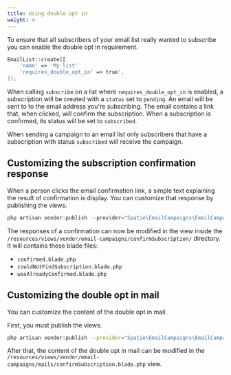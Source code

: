 ```yaml
---
title: Using double opt in
weight: 4
---
```


To ensure that all subscribers of your email list really wanted to subscribe you can enable the double opt in requirement. 

```php
EmailList::create([
    'name' => 'My list'
    'requires_double_opt_in' => true',
]);
```

When calling `subscribe` on a list where `requires_double_opt_in` is enabled, a subscription will be created with a `status` set to `pending`. An email will be sent to to the email address you're subscribing. The email contains a link that, when clicked, will confirm the subscription. When a subscription is confirmed, its status will be set to `subscribed`.

When sending a campaign to an email list only subscribers that have a subscription with status `subscribed` will receive the campaign.

## Customizing the subscription confirmation response

When a person clicks the email confirmation link, a simple text explaining the result of confirmation is display. You can customize that response by publishing the views.

```php
php artisan vendor:publish --provider="Spatie\EmailCampaigns\EmailCampaignsServiceProvider" --tag="views"
```

The responses of a confirmation can now be modified in the view inside the `/resources/views/vendor/email-campaigns/confirmSubscription/` directory. It will contains these blade files:

- `confirmed.blade.php`
- `couldNotFindSubscription.blade.php`
- `wasAlreadyConfirmed.blade.php`

## Customizing the double opt in mail

You can customize the content of the double opt in mail.

First, you must publish the views.

```bash
php artisan vendor:publish --provider="Spatie\EmailCampaigns\EmailCampaignsServiceProvider" --tag="views"
```

After that, the content of the double opt in mail can be modified in the `/resources/views/vendor/email-campaigns/mails/confirmSubscription.blade.php` view.
